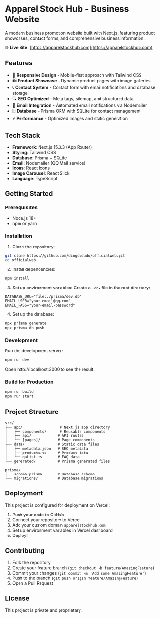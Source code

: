 # Apparel Stock Hub - Business Website

A modern business promotion website built with Next.js, featuring product showcases, contact forms, and comprehensive business information.

🌐 **Live Site**: [https://apparelstockhub.com](https://apparelstockhub.com)

## Features

- 📱 **Responsive Design** - Mobile-first approach with Tailwind CSS
- 🛍️ **Product Showcase** - Dynamic product pages with image galleries
- 📞 **Contact System** - Contact form with email notifications and database storage
- 🔍 **SEO Optimized** - Meta tags, sitemap, and structured data
- 📧 **Email Integration** - Automated email notifications via Nodemailer
- 🗄️ **Database** - Prisma ORM with SQLite for contact management
- ⚡ **Performance** - Optimized images and static generation

## Tech Stack

- **Framework**: Next.js 15.3.3 (App Router)
- **Styling**: Tailwind CSS
- **Database**: Prisma + SQLite
- **Email**: Nodemailer (QQ Mail service)
- **Icons**: React Icons
- **Image Carousel**: React Slick
- **Language**: TypeScript

## Getting Started

### Prerequisites

- Node.js 18+ 
- npm or yarn

### Installation

1. Clone the repository:
```bash
git clone https://github.com/dingdududu/officialweb.git
cd officialweb
```

2. Install dependencies:
```bash
npm install
```

3. Set up environment variables:
Create a `.env` file in the root directory:
```env
DATABASE_URL="file:./prisma/dev.db"
EMAIL_USER="your-email@qq.com"
EMAIL_PASS="your-email-password"
```

4. Set up the database:
```bash
npx prisma generate
npx prisma db push
```

### Development

Run the development server:

```bash
npm run dev
```

Open [http://localhost:3000](http://localhost:3000) to see the result.

### Build for Production

```bash
npm run build
npm run start
```

## Project Structure

```
src/
├── app/                 # Next.js app directory
│   ├── components/      # Reusable components
│   ├── api/            # API routes
│   └── [pages]/        # Page components
├── data/               # Static data files
│   ├── metadata.json   # SEO metadata
│   ├── products.ts     # Product data
│   └── qaList.ts       # FAQ data
└── generated/          # Prisma generated files

prisma/
├── schema.prisma       # Database schema
└── migrations/         # Database migrations
```

## Deployment

This project is configured for deployment on Vercel:

1. Push your code to GitHub
2. Connect your repository to Vercel
3. Add your custom domain `apparelstockhub.com`
4. Set up environment variables in Vercel dashboard
5. Deploy!

## Contributing

1. Fork the repository
2. Create your feature branch (`git checkout -b feature/AmazingFeature`)
3. Commit your changes (`git commit -m 'Add some AmazingFeature'`)
4. Push to the branch (`git push origin feature/AmazingFeature`)
5. Open a Pull Request

## License

This project is private and proprietary.

